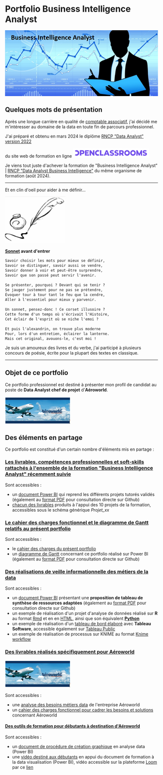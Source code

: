 # Portfolio Business Intelligence Analyst

![Business-Intelligence-Analyst_image](https://github.com/Thierry-Monjo/Portfolio_data_analyst_bi/blob/main/img/Business-Intelligence-Analyst.jpg)

## Quelques mots de présentation
Après une longue carrière en qualité de [comptable associatif](https://www.linkedin.com/in/thierry-monjo-da), j'ai décidé me m'intéresser au domaine de la data en toute fin de parcours professionnel. 

J'ai préparé et obtenu en mars 2024 le diplôme [RNCP "Data Analyst" version 2022](https://www.francecompetences.fr/recherche/rncp/34964/) 

du site web de formation en ligne [![OpenClassrooms_logo](https://github.com/Thierry-Monjo/Portfolio_data_analyst_bi/blob/main/img/OpenClassrooms_logo.png)](https://openclassrooms.com/fr/)


Je viens tout juste d'achever la formation de "Business Intelligence Analyst" | [RNCP "Data Analyst Business Intelligence"](https://www.francecompetences.fr/recherche/rncp/37837/) du même organisme de formation (août 2024).

<hr>

Et en clin d'oeil pour aider à me définir...

![Poetry](https://github.com/Thierry-Monjo/Portfolio_data_analyst_bi/blob/main/img/poetry.png)

**[Sonnet](https://fr.wikipedia.org/wiki/Sonnet) avant d'entrer**

```
Savoir choisir les mots pour mieux se définir,
Savoir se distinguer, savoir aussi se vendre,
Savoir donner à voir et peut-être surprendre,
Savoir que son passé peut servir l'avenir.

Se présenter, pourquoi ? Devant qui se tenir ?
Se jauger justement pour ne pas se prétendre,
Évoquer tour à tour tant le feu que la cendre,
Aller à l'essentiel pour mieux y parvenir.

Un sonnet, pensez-donc ! Ce corset illusoire ?
Cette forme d'un temps où s'écrivait l'Histoire,
Cet éclair de l'esprit où se niche l'emoi ?

Et puis l'alexandrin, on trouve plus moderne
Pour, lors d'un entretien, éclairer la lanterne.
Mais cet original, avouons-le, c'est moi !
```

Je suis un amoureux des livres et du verbe, j'ai participé à plusieurs concours de poésie, écrite pour la plupart des textes en classique.

<hr>

## Objet de ce portfolio 
Ce portfolio professionnel est destiné à présenter mon profil de candidat au poste de **Data Analyst chef de projet** d'**Aéroworld**.

![Aéroworld_logo](https://github.com/Thierry-Monjo/Portfolio_data_analyst_bi/blob/main/img/Aeroworld.png)


## Des éléments en partage
Ce portfolio est constitué d'un certain nombre d'éléments mis en partage :

### [Les livrables, compétences professionnelles et soft-skills rattachés à l'ensemble de la formation "Business Intelligence Analyst" récemment suivie](https://github.com/Thierry-Monjo/Portfolio_data_analyst_bi/tree/main/Projets_OC_BIA)

Sont accessibles :
- un [document Power BI](https://github.com/Thierry-Monjo/Portfolio_data_analyst_bi/blob/main/Projets_OC_BIA/Synthese_projets_tutores.pbix) qui reprend les différents projets tutorés validés (également au [format PDF](https://github.com/Thierry-Monjo/Portfolio_data_analyst_bi/blob/main/Projets_OC_BIA/Synthese_projets_tutores.pdf) pour consultation directe sur Github)
- [chacun des livrables](https://github.com/Thierry-Monjo/Portfolio_data_analyst_bi/blob/main/Projets_OC_BIA/) produits à l'appui des 10 projets de la formation, accessibles sous le schéma générique *Projet_xx*

### [Le cahier des charges fonctionnel et le diagramme de Gantt relatifs au présent portfolio](https://github.com/Thierry-Monjo/Portfolio_data_analyst_bi/tree/main/Portfolio)

Sont accessibles :
- le [cahier des charges du présent portfolio](https://github.com/Thierry-Monjo/Portfolio_data_analyst_bi/blob/main/Portfolio/Cahier_des_charges_portfolio_candidat.pdf)
- un [diagramme de Gantt](https://github.com/Thierry-Monjo/Portfolio_data_analyst_bi/blob/main/Portfolio/Gantt_portfolio.pbix) concernant ce portfolio réalisé sur Power BI (également au [format PDF](https://github.com/Thierry-Monjo/Portfolio_data_analyst_bi/blob/main/Portfolio/Gantt_portfolio.pdf) pour consultation directe sur Github)

### [Des réalisations de veille informationnelle des métiers de la data](https://github.com/Thierry-Monjo/Portfolio_data_analyst_bi/tree/main/Veille_informationnelle_metiers_data)

Sont accessibles :
- un [document Power BI](https://github.com/Thierry-Monjo/Portfolio_data_analyst_bi/blob/main/Veille_informationnelle_metiers_data/Veille_informationnelle_metiers_data.pbix) présentant une **proposition de tableau de synthèse de ressources adaptées** (également au [format PDF](https://github.com/Thierry-Monjo/Portfolio_data_analyst_bi/blob/main/Veille_informationnelle_metiers_data/Veille_informationnelle_metiers_data.pdf) pour consultation directe sur Github)
- un exemple de réalisation d'un projet d'analyse de données réalisé sur **R** au format [Rmd](https://github.com/Thierry-Monjo/Portfolio_data_analyst_bi/blob/main/Veille_informationnelle_metiers_data/R_notebook_P6_OC_DA.Rmd) et en en [HTML](https://github.com/Thierry-Monjo/Portfolio_data_analyst_bi/blob/main/Veille_informationnelle_metiers_data/R_notebook_P6_OC_DA.html), ainsi que son équivalent [**Python**](https://github.com/Thierry-Monjo/Portfolio_data_analyst_bi/blob/main/Veille_informationnelle_metiers_data/Python_notebook_P6_OC_DA.ipynb)
- un exemple de réalisation d'un [tableau de bord élaboré](https://github.com/Thierry-Monjo/Portfolio_data_analyst_bi/blob/main/Veille_informationnelle_metiers_data/Tableau_viz_P8_OC_DA.pdf) avec **Tableau Software**, accessible également sur [Tableau Public](https://public.tableau.com/app/profile/thierry.monjo/viz/DWFA_etude_TM/Prsentation)
- un exemple de réalisation de processus sur KNIME au format [Knime workflow](https://github.com/Thierry-Monjo/Portfolio_data_analyst_bi/blob/main/Veille_informationnelle_metiers_data/Knime_Workflow_P7_OC_DA.knwf)

### [Des livrables réalisés spécifiquement pour Aéroworld](https://github.com/Thierry-Monjo/Portfolio_data_analyst_bi/tree/main/Pour_Aeroworld)

![Aéroworld_logo](https://github.com/Thierry-Monjo/Portfolio_data_analyst_bi/blob/main/img/Aeroworld.png)

Sont accessibles :
- une [analyse des besoins métiers data](https://github.com/Thierry-Monjo/Portfolio_data_analyst_bi/blob/main/Pour_Aeroworld/Analyse_des_besoins_metiers_Aeroworld.pdf) de l'entreprise Aéroworld
- un [cahier des charges fonctionnel pour cadrer les besoins et solutions](https://github.com/Thierry-Monjo/Portfolio_data_analyst_bi/blob/main/Pour_Aeroworld/Cahier_des_charges_fonctionnel_Aeroworld.pdf) concernant Aéroworld

#### [Des outils de formation pour débutants à destination d'Aéroworld](https://github.com/Thierry-Monjo/Portfolio_data_analyst_bi/tree/main/Pour_Aeroworld/Formation_equipe)

Sont accessibles :
- un [document de procédure de création graphique](https://github.com/Thierry-Monjo/Portfolio_data_analyst_bi/blob/main/Pour_Aeroworld/Formation_equipe/Guide_prise_en_main_%20PowerBI.pdf) en analyse data (Power BI)
- une [vidéo destiné aux débutants](https://github.com/Thierry-Monjo/Portfolio_data_analyst_bi/blob/main/Pour_Aeroworld/Formation_equipe/Initiation_PowerBI.mp4) en appui du document de formation à la data visualisation (Power BI), vidéo accessible sur la plateforme [Loom](https://www.loom.com) par ce [lien](https://www.loom.com/share/d681e80ffd224f97abbed0dd39f99747?sid=e66f9012-d01b-466a-ba39-cd64acdf42b7)
